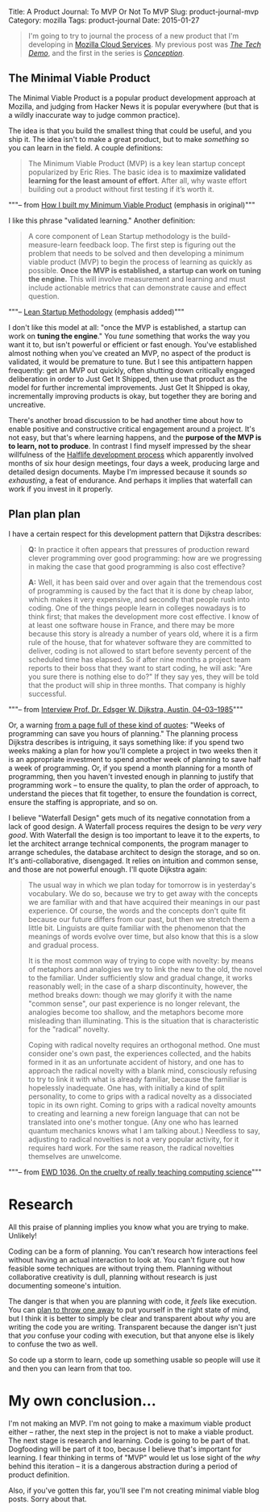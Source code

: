 Title: A Product Journal: To MVP Or Not To MVP
Slug: product-journal-mvp
Category: mozilla
Tags: product-journal
Date: 2015-01-27

> I'm going to try to journal the process of a new product that I'm developing in [Mozilla Cloud Services](https://blog.mozilla.org/services/).  My previous post was [*The Tech Demo*](http://www.ianbicking.org/blog/2015/01/product-journal-tech-demo.html), and the first in the series is [*Conception*](http://www.ianbicking.org/blog/2015/01/product-journal-conception.html).

## The Minimal Viable Product

The Minimal Viable Product is a popular product development approach at Mozilla, and judging from Hacker News it is popular everywhere (but that is a wildly inaccurate way to judge common practice).

The idea is that you build the smallest thing that could be useful, and you ship it.  The idea isn't to make a great product, but to make *something* so you can learn in the field.  A couple definitions:

> The Minimum Viable Product (MVP) is a key lean startup concept popularized by Eric Ries. The basic idea is to **maximize validated learning for the least amount of effort**. After all, why waste effort building out a product without first testing if it’s worth it.

"""– from [How I built my Minimum Viable Product](http://practicetrumpstheory.com/how-i-built-my-minimum-viable-product/) (emphasis in original)"""

I like this phrase "validated learning."  Another definition:

> A core component of Lean Startup methodology is the build-measure-learn feedback loop. The first step is figuring out the problem that needs to be solved and then developing a minimum viable product (MVP) to begin the process of learning as quickly as possible. **Once the MVP is established, a startup can work on tuning the engine.** This will involve measurement and learning and must include actionable metrics that can demonstrate cause and effect question.

"""– [Lean Startup Methodology](http://theleanstartup.com/principles) (emphasis added)"""

I don't like this model at all: "once the MVP is established, a startup can work on **tuning the engine**."  You *tune* something that works the way you want it to, but isn't powerful or efficient or fast enough.  You've established almost nothing when you've created an MVP, no aspect of the product is validated, it would be premature to tune. But I see this antipattern happen frequently: get an MVP out quickly, often shutting down critically engaged deliberation in order to Just Get It Shipped, then use that product as the model for further incremental improvements.  Just Get It Shipped is okay, incrementally improving products is okay, but together they are boring and uncreative.

There's another broad discussion to be had another time about how to enable positive and constructive critical engagement around a project. It's not easy, but that's where learning happens, and the **purpose of the MVP is to learn, not to produce**.  In contrast I find myself impressed by the shear willfulness of the [Halflife development process](http://www.gamasutra.com/view/feature/131815/the_cabal_valves_design_process_.php) which apparently involved months of six hour design meetings, four days a week, producing large and detailed design documents.  Maybe I'm impressed because it sounds *so exhausting*, a feat of endurance.  And perhaps it implies that waterfall can work if you invest in it properly.

## Plan plan plan

I have a certain respect for this development pattern that Dijkstra describes:

> **Q:** In practice it often appears that pressures of production reward clever programming over good programming: how are we progressing in making the case that good programming is also cost effective?
>
> **A:** Well, it has been said over and over again that the tremendous cost of programming is caused by the fact that it is done by cheap labor, which makes it very expensive, and secondly that people rush into coding. One of the things people learn in colleges nowadays is to think first; that makes the development more cost effective. I know of at least one software house in France, and there may be more because this story is already a number of years old, where it is a firm rule of the house, that for whatever software they are committed to deliver, coding is not allowed to start before seventy percent of the scheduled time has elapsed. So if after nine months a project team reports to their boss that they want to start coding, he will ask: "Are you sure there is nothing else to do?" If they say yes, they will be told that the product will ship in three months. That company is highly successful.

"""– from [Interview Prof. Dr. Edsger W. Dijkstra, Austin, 04–03–1985](https://www.cs.utexas.edu/users/EWD/misc/vanVlissingenInterview.html)"""

Or, a warning [from a page full of these kind of quotes](http://www.linfo.org/q_programming.html): "Weeks of programming can save you hours of planning."  The planning process Dijkstra describes is intriguing, it says something like: if you spend two weeks making a plan for how you'll complete a project in two weeks then it is an appropriate investment to spend another week of planning to save half a week of programming.  Or, if you spend a month planning for a month of programming, then you haven't invested enough in planning to justify that programming work – to ensure the quality, to plan the order of approach, to understand the pieces that fit together, to ensure the foundation is correct, ensure the staffing is appropriate, and so on.

I believe "Waterfall Design" gets much of its negative connotation from a lack of good design.  A Waterfall process requires the design to be *very very good*.  With Waterfall the design is too important to leave it to the experts, to let the architect arrange technical components, the program manager to arrange schedules, the database architect to design the storage, and so on.  It's anti-collaborative, disengaged.  It relies on intuition and common sense, and those are not powerful enough.  I'll quote Dijkstra again:

> The usual way in which we plan today for tomorrow is in yesterday's vocabulary. We do so, because we try to get away with the concepts we are familiar with and that have acquired their meanings in our past experience. Of course, the words and the concepts don't quite fit because our future differs from our past, but then we stretch them a little bit. Linguists are quite familiar with the phenomenon that the meanings of words evolve over time, but also know that this is a slow and gradual process.
>
> It is the most common way of trying to cope with novelty: by means of metaphors and analogies we try to link the new to the old, the novel to the familiar. Under sufficiently slow and gradual change, it works reasonably well; in the case of a sharp discontinuity, however, the method breaks down: though we may glorify it with the name "common sense", our past experience is no longer relevant, the analogies become too shallow, and the metaphors become more misleading than illuminating. This is the situation that is characteristic for the "radical" novelty.
>
> Coping with radical novelty requires an orthogonal method. One must consider one's own past, the experiences collected, and the habits formed in it as an unfortunate accident of history, and one has to approach the radical novelty with a blank mind, consciously refusing to try to link it with what is already familiar, because the familiar is hopelessly inadequate. One has, with initially a kind of split personality, to come to grips with a radical novelty as a dissociated topic in its own right. Coming to grips with a radical novelty amounts to creating and learning a new foreign language that can not be translated into one's mother tongue. (Any one who has learned quantum mechanics knows what I am talking about.) Needless to say, adjusting to radical novelties is not a very popular activity, for it requires hard work. For the same reason, the radical novelties themselves are unwelcome.

"""– from [EWD 1036, On the cruelty of really teaching computing science](https://www.cs.utexas.edu/~EWD/transcriptions/EWD10xx/EWD1036.html)"""

# Research

All this praise of planning implies you know what you are trying to make.  Unlikely!

Coding can be a form of planning.  You can't research how interactions feel without having an actual interaction to look at.  You can't figure out how feasible some techniques are without trying them. Planning without collaborative creativity is dull, planning without research is just documenting someone's intuition.

The danger is that when you are planning with code, it *feels* like execution.  You can [plan to throw one away](http://c2.com/cgi/wiki?PlanToThrowOneAway) to put yourself in the right state of mind, but I think it is better to simply be clear and transparent about *why* you are writing the code you are writing.  Transparent because the danger isn't just that *you* confuse your coding with execution, but that anyone else is likely to confuse the two as well.

So code up a storm to learn, code up something usable so people will use it and then you can learn from that too.

# My own conclusion...

I'm not making an MVP.  I'm not going to make a maximum viable product either – rather, the next step in the project is not to make a viable product.  The next stage is research and learning.  Code is going to be part of that.  Dogfooding will be part of it too, because I believe that's important for learning.  I fear thinking in terms of "MVP" would let us lose sight of the *why* behind this iteration – it is a dangerous abstraction during a period of product definition.

Also, if you've gotten this far, you'll see I'm not creating minimal viable blog posts.  Sorry about that.
